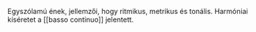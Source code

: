 Egyszólamú ének, jellemzői, hogy ritmikus, metrikus és tonális. Harmóniai kíséretet a [[basso continuo]] jelentett.